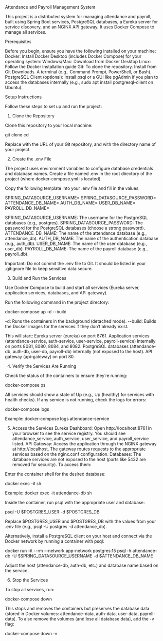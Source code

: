 Attendance and Payroll Management System

This project is a distributed system for managing attendance and payroll, built using Spring Boot services, PostgreSQL databases, a Eureka server for service discovery, and an NGINX API gateway. It uses Docker Compose to manage all services.

Prerequisites

Before you begin, ensure you have the following installed on your machine:
Docker: Install Docker Desktop (includes Docker Compose) for your operating system:
Windows/Mac: Download from Docker Desktop
Linux: Follow the Docker installation guide
Git: To clone the repository. Install from Git Downloads.
A terminal (e.g., Command Prompt, PowerShell, or Bash).
PostgreSQL Client (optional): Install psql or a GUI like pgAdmin if you plan to access the databases internally (e.g., sudo apt install postgresql-client on Ubuntu).

Setup Instructions

Follow these steps to set up and run the project:

1. Clone the Repository

Clone this repository to your local machine:

git clone <repository-url>
cd <repository-directory>

Replace <repository-url> with the URL of your Git repository, and <repository-directory> with the directory name of your project.

2. Create the .env File

The project uses environment variables to configure database credentials and database names. Create a file named .env in the root directory of the project (where docker-compose.yml is located).

Copy the following template into your .env file and fill in the values:

SPRING_DATASOURCE_USERNAME=
SPRING_DATASOURCE_PASSWORD=
ATTENDANCE_DB_NAME=
AUTH_DB_NAME=
USER_DB_NAME=
PAYROLL_DB_NAME=



SPRING_DATASOURCE_USERNAME: The username for the PostgreSQL databases (e.g., postgres).
SPRING_DATASOURCE_PASSWORD: The password for the PostgreSQL databases (choose a strong password).
ATTENDANCE_DB_NAME: The name of the attendance database (e.g., attendance_db).
AUTH_DB_NAME: The name of the authentication database (e.g., auth_db).
USER_DB_NAME: The name of the user database (e.g., user_db).
PAYROLL_DB_NAME: The name of the payroll database (e.g., payroll_db).

Important: Do not commit the .env file to Git. It should be listed in your .gitignore file to keep sensitive data secure.

3. Build and Run the Services

Use Docker Compose to build and start all services (Eureka server, application services, databases, and API gateway).

Run the following command in the project directory:

docker-compose up -d --build


-d: Runs the containers in the background (detached mode).
--build: Builds the Docker images for the services if they don’t already exist.

This will start:
Eureka server (eureka) on port 8761.
Application services (attendance-service, auth-service, user-service, payroll-service) internally on ports 8081, 8080, 8084, and 8082.
PostgreSQL databases (attendance-db, auth-db, user-db, payroll-db) internally (not exposed to the host).
API gateway (api-gateway) on port 80.

4. Verify the Services Are Running

Check the status of the containers to ensure they’re running:

docker-compose ps


All services should show a state of Up (e.g., Up (healthy) for services with health checks).
If any service is not running, check the logs for errors:

docker-compose logs <service-name>

Example: docker-compose logs attendance-service

5. Access the Services
Eureka Dashboard: Open http://localhost:8761 in your browser to see the service registry. You should see attendance_service, auth_service, user_service, and payroll_service listed.
API Gateway: Access the application through the NGINX gateway at http://localhost. The gateway routes requests to the appropriate services based on the nginx.conf configuration.
Databases: The database services are not exposed to the host (ports like 5432 are removed for security). To access them:


   
Enter the container shell for the desired database:

docker exec -it <db-container-name> sh

Example: docker exec -it attendance-db sh



Inside the container, run psql with the appropriate user and database:

psql -U $POSTGRES_USER -d $POSTGRES_DB

Replace $POSTGRES_USER and $POSTGRES_DB with the values from your .env file (e.g., psql -U postgres -d attendance_db).


Alternatively, install a PostgreSQL client on your host and connect via the Docker network by running a container with psql:

docker run -it --rm --network app-network postgres:15 psql -h attendance-db -U $SPRING_DATASOURCE_USERNAME -d $ATTENDANCE_DB_NAME

Adjust the host (attendance-db, auth-db, etc.) and database name based on the service.

6. Stop the Services

To stop all services, run:

docker-compose down


This stops and removes the containers but preserves the database data (stored in Docker volumes: attendance-data, auth-data, user-data, payroll-data).
To also remove the volumes (and lose all database data), add the -v flag:

docker-compose down -v
